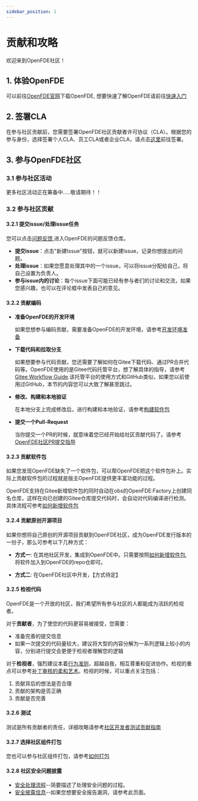 ```yaml
---
sidebar_position: 1
---
```


# 贡献和攻略

欢迎来到OpenFDE社区！

## 1. 体验OpenFDE

可以前往[OpenFDE官网](https://openfde.com)下载OpenFDE, 想要快速了解OpenFDE请前往[快速入门](./../documentation/quick-start)

## 2. 签署CLA

在参与社区贡献前，您需要签署OpenFDE社区贡献者许可协议（CLA）。根据您的参与身份，选择签署个人CLA、员工CLA或者企业CLA，请点击[这里](https://gitee.com/organizations/openfde/cla/open-fde-contributor-agreement)前往签署。

<!--
这里需要跳转到签署CLA的协议
- 个人CLA: 如果您是个人身份，请签署个人CLA
- 企业CLA: 以企业身份参加社区，请签署企业CLA
- 员工CLA：以企业员工的身份参加社区，请签署员工CLA
-->

## 3. 参与OpenFDE社区

### 3.1 参与社区活动

更多社区活动正在筹备中.....敬请期待！！

<!-- 
您可以了解并参与丰富多彩的社区活动：
- 技术沙龙： 查看官网首页SIG的技术沙龙活动安排，可参与你感兴趣的沙龙活动
- 直播
- 峰会

### 3.2 找到你想参与的SIG

SIG，全称为Special Interest Group, OpenFDE社区按照不同的SIG来组织，以便于更好的管理和改善工作流程。

- SIG组是开放的，欢迎任何人加入并参与贡献。
- SIG都是针对特定的一个或多个技术主题而成立的。SIG内的成员推动交付成果输出，并争取让成果成为OpenFDE社区发行的一部分。
- SIG的核心成员主导SIG的治理。请查看[SIG的角色说明](./community-membership)
- 每一个SIG在Gitee上都会拥有一个或多个项目，这些项目拥有一个或多个Repository。SIG的交付成果会保存在这些Repository内。
- 可以在SIG对应的Repository内提交Issue、针对特定问题参与讨论，提交和解决问题，参与评审。
- 您也可以通过邮件列表、视频会议和SIG内的成员进行交流。

#### 3.2.1 了解SIG并找到您感兴趣的SIG

找到您感兴趣的SIG组，可以帮助您在正确的地方提出问题，并得到更快的社区相应。

**方式一**: 首先，查看[SIG列表](./SIG/sig-list)，它包含当前OpenFDE社区成立的所有SIG团队的清单。您可以通过该列表快速地定位到您感兴趣的领域所对应的SIG团队。同时还为您提供该SIG团队的如下信息：
- SIG下的项目以及Repository地址
- SIG内的交流方式，包括邮件列表。
- Maintainer的联系方式

**另一种方式**: 如果您知道感兴趣的项目名称，可以在OpenFDE的Repository列表下进行模糊搜索，从而快速定位到对应项目的首页地址。通常情况下，在该项目首页地址的README.md中，可以找到该项目所属的SIG信息、交流方式、成员和联系方式等。


如果上述方式定位不到您感兴趣的SIG，您可以发邮件求助【这里邮箱待定】。建议您在邮件列表内用"【开发过程疑问】"作为标题，在内容中写出你寻找的SIG或项目的特征，我们会为您提供帮助。

#### 3.2.2 成立新的SIG

如果在已有的SIG组列表里面没有找到您感兴趣的SIG，而您对某个方向有浓厚的兴趣，希望在OpenFDE社区成立一个新的相关SIG进行维护和发展，那您可以参考[申请新SIG流程指南](./SIG/apply-sig-guide)来申请创建新的SIG。

-->

### 3.2 参与社区贡献

#### 3.2.1 提交issue/处理issue任务

您可以点击[问题反馈](https://gitee.com/openfde/problem-feedback/issues),进入OpenFDE的问题反馈仓库。

- **提交issue**：点击"新建Issue"按钮，就可以新建Issue，记录你想提出的问题。
- **处理issue**：如果您愿意处理其中的一个issue，可以将issue分配给自己，将自己设置为负责人。
- **参与issue内的讨论**：每个issue下面可能已经有参与者们的讨论和交流，如果您感兴趣，也可以在评论框中发表自己的意见。

#### 3.2.2 贡献编码

- **准备OpenFDE的开发环境**
 
   如果您想参与编码贡献，需要准备OpenFDE的开发环境，请参考[开发环境准备](./contributor/dev-environment)

<!-- 
- 了解SIG和项目内的开发注意事项

  每个SIG内的项目使用的编码语言、开发环境、编码约定等可能存在差异。如果您想了解并参与到编码类贡献，可以先找到该项目给开发者提供的贡献者指南--这个指南一般是在该SIG的首页地址内，以CONTRIBUTING.md文件的形式提供，或者直接在该项目的README.md内。
-->

- **下载代码和拉取分支**
 
  如果想要参与代码贡献，您还需要了解如何在Gitee下载代码、通过PR合并代码等。OpenFDE使用的是Gitee代码托管平台，想了解具体的指导，请参考[Gitee Workflow Guide](https://gitee.com/openeuler/community/blob/master/zh/contributors/Gitee-workflow.md).该托管平台的使用方式和GitHub类似，如果您以前使用过GitHub，本节的内容您可以大致了解甚至跳过。

- **修改、构建和本地验证**

  在本地分支上完成修改后，进行构建和本地验证，请参考[构建软件包](./contributor/构建软件包)

- **提交一个Pull-Request**

  当你提交一个PR的时候，就意味着您已经开始给社区贡献代码了。请参考[OpenFDE社区PR提交指导](./contributor/PR提交指南)

#### 3.2.3 贡献软件包

如果您发现OpenFDE缺失了一个软件包，可以帮OpenFDE把这个软件包补上。实际上贡献软件包的过程就是版主OpenFDE提供更丰富功能的过程。

OpenFDE支持在Gitee新增软件包的同时自动在obs的OpenFDE:Factory上创建同名仓库，这样在向已创建的Gitee仓库提交代码时，会自动对代码编译进行检测。具体流程可参考[如何新增软件包](./contributor/新增软件包)

#### 3.2.4 贡献原创开源项目

如果你想将自己原创的开源项目贡献到OpenFDE社区，成为OpenFDE发行版本的一份子，那么可参考以下几种方式：

- **方式一**: 在其他社区开发，集成到OpenFDE中。只需要按照[如何新增软件包](./contributor/新增软件包),将软件加入到OpenFDE的repo仓即可。

- **方式二**: 在OpenFDE社区中开发，【方式待定】

#### 3.2.5 检视代码

OpenFDE是一个开放的社区，我们希望所有参与社区的人都能成为活跃的检视者。

对于**贡献者**，为了使您的代码更容易被接受，您需要：<!-- 遵守SIG组的编码约定 -->
- 准备完善的提交信息
- 如果一次提交的代码量较大，建议将大型的内容分解为一系列逻辑上较小的内容，分别进行提交会更便于检视者理解您的逻辑
 <!--使用适当的SIG组和检视者标签去标记PR:社区机器人会给您发送消息，以方便您更好地完成整个PR的过程。-->

对于**检视者**，强烈建议本着[行为准则](./behavior-rules)，超越自我，相互尊重和促进协作。检视的重点可以参考[补丁审核的柔和艺术](https://sage.thesharps.us/2014/09/01/the-gentle-art-of-patch-review/)。检视的时候，可以重点关注包括：

1. 贡献背后的想法是否合理
2. 贡献的架构是否正确
3. 贡献是否完善

<!-- 注意：如果您的PR请求没有引起足够的关注，同样可以在SIG的邮件列表求助。-->

#### 3.2.6 测试

测试是所有贡献者的责任，详细攻略请参考[社区开发者测试贡献指南](./contributor/测试贡献指南)

#### 3.2.7 选择社区组件打包

您也可以参与社区组件打包，请参考[如何打包](./contributor/打包指南)

#### 3.2.8 社区安全问题披露

- [安全处理流程](./security/安全处理流程)--简要描述了处理安全问题的过程。
- [安全披露信息](./security/安全披露信息)--如果您想要安全报告漏洞，请参考此页面。

<!-- 
## 4. 和社区一起成长

### 4.1 社区角色说明

社区不同角色对应不同的责任与权利，每种角色都是社区不可或缺的一部分，您可以通过积极贡献不断积累经验和影响力，并获得角色上的成长。更详细的角色说明与责任权利描述请查看[角色说明](./community-membership).

### 4.2 技术委员会

OpenFDE技术委员会(Technical Committee, 简称TC)是OpenFDE社区的技术决策机构，负责社区技术决策和技术资源的协调。详细请查看[OpenFDE技术委员会介绍]

-->


